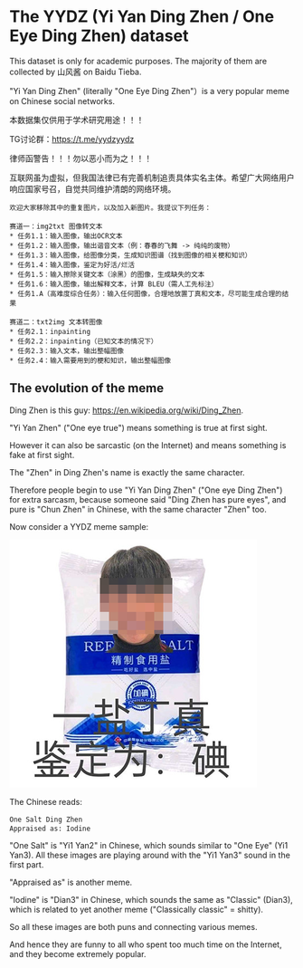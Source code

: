 # The YYDZ (Yi Yan Ding Zhen / One Eye Ding Zhen) dataset

This dataset is only for academic purposes. The majority of them are collected by 山风酱 on Baidu Tieba.

"Yi Yan Ding Zhen" (literally "One Eye Ding Zhen"）is a very popular meme on Chinese social networks.

本数据集仅供用于学术研究用途！！！

TG讨论群：https://t.me/yydzyydz

律师函警告！！！勿以恶小而为之！！！

互联网虽为虚拟，但我国法律已有完善机制追责具体实名主体。希望广大网络用户响应国家号召，自觉共同维护清朗的网络环境。

```
欢迎大家移除其中的重复图片，以及加入新图片。我提议下列任务：

赛道一：img2txt 图像转文本
* 任务1.1：输入图像，输出OCR文本
* 任务1.2：输入图像，输出谐音文本（例：春春的飞舞 -> 纯纯的废物）
* 任务1.3：输入图像，给图像分类，生成知识图谱（找到图像的相关梗和知识）
* 任务1.4：输入图像，鉴定为好活/烂活
* 任务1.5：输入擦除关键文本（涂黑）的图像，生成缺失的文本
* 任务1.6：输入图像，输出解释文本，计算 BLEU（需人工先标注）
* 任务1.A（高难度综合任务）：输入任何图像，合理地放置丁真和文本，尽可能生成合理的结果

赛道二：txt2img 文本转图像
* 任务2.1：inpainting
* 任务2.2：inpainting（已知文本的情况下）
* 任务2.3：输入文本，输出整幅图像
* 任务2.4：输入需要用到的梗和知识，输出整幅图像
```
## The evolution of the meme

Ding Zhen is this guy: https://en.wikipedia.org/wiki/Ding_Zhen.

"Yi Yan Zhen" ("One eye true") means something is true at first sight.

However it can also be sarcastic (on the Internet) and means something is fake at first sight.

The "Zhen" in Ding Zhen's name is exactly the same character.

Therefore people begin to use "Yi Yan Ding Zhen" ("One eye Ding Zhen") for extra sarcasm, because someone said "Ding Zhen has pure eyes", and pure is "Chun Zhen" in Chinese, with the same character "Zhen" too.

Now consider a YYDZ meme sample:

![YYDZ_sample.jpg](YYDZ_sample.jpg)

The Chinese reads:
```
One Salt Ding Zhen
Appraised as: Iodine
```

"One Salt" is "Yi1 Yan2" in Chinese, which sounds similar to "One Eye" (Yi1 Yan3). All these images are playing around with the "Yi1 Yan3" sound in the first part.

"Appraised as" is another meme.

"Iodine" is "Dian3" in Chinese, which sounds the same as "Classic" (Dian3), which is related to yet another meme ("Classically classic" = shitty).

So all these images are both puns and connecting various memes.

And hence they are funny to all who spent too much time on the Internet, and they become extremely popular.
